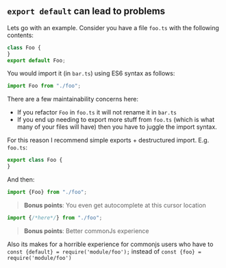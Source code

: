## `export default` can lead to problems

Lets go with an example. Consider you have a file `foo.ts` with the following contents:

```ts
class Foo {
}
export default Foo;
```

You would import it (in `bar.ts`) using ES6 syntax as follows:

```ts
import Foo from "./foo";
```

There are a few maintainability concerns here:
* If you refactor `Foo` in `foo.ts` it will not rename it in `bar.ts`
* If you end up needing to export more stuff from `foo.ts` (which is what many of your files will have) then you have to juggle the import syntax.

For this reason I recommend simple exports + destructured import. E.g. `foo.ts`:

```ts
export class Foo {
}
```
And then:

```ts
import {Foo} from "./foo";
```


> **Bonus points**: You even get autocomplete at this cursor location

```ts
import {/*here*/} from "./foo";
```

> **Bonus points**: Better commonJs experience

Also its makes for a horrible experience for commonjs users who have to `const {default} = require('module/foo');` instead of `const {foo} = require('module/foo')`
